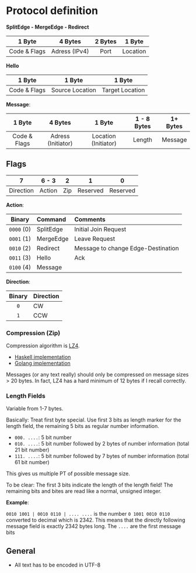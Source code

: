 # Protocol definition

**SplitEdge - MergeEdge - Redirect**

| 1 Byte       | 4 Bytes              | 2 Bytes  | 1 Byte            | 
| :----------: | :------------------: | :------: | :---------------: |
| Code & Flags | Adress (IPv4)        | Port     | Location          | 

**Hello**

| 1 Byte       | 1 Byte            | 1 Byte            |
| :----------: | :---------------: | :---------------: |
| Code & Flags | Source Location   | Target Location   | 

**Message**:

| 1 Byte       | 4 Bytes            | 1 Byte               | 1 - 8 Bytes | 1+ Bytes   |
| :----------: | :----------------: | :------------------: | :---------: | :--------: |
| Code & Flags | Adress (Initiator) | Location (Initiator) | Length      | Message    |


## Flags
| 7         | 6 - 3  | 2   | 1        | 0        |
| :-------: | :----: | :-: | :------: | :------: |
| Direction | Action | Zip | Reserved | Reserved |


**Action**:

| Binary     | Command            | Comments                             |
| :---:      | :---               | :---                                 |
| `0000` (0) | SplitEdge          | Initial Join Request                 |
| `0001` (1) | MergeEdge          | Leave Request                        |
| `0010` (2) | Redirect           | Message to change Edge-Destination   |
| `0011` (3) | Hello              | Ack                                  |
| `0100` (4) | Message            |                                      |

**Direction**:

| Binary  | Direction |
| :---:   | :---      |
| `0`     | CW        |
| `1`     | CCW       |


### Compression (Zip)
Compression algorithm is [LZ4](https://code.google.com/p/lz4/).
- [Haskell implementation](http://hackage.haskell.org/package/lz4-0.2.2)
- [Golang implementation](https://github.com/salviati/go-lz4)

Messages (or any text really) should only be compressed on message sizes > 20
bytes.  In fact, LZ4 has a hard minimum of 12 bytes if I recall correctly.

### Length Fields
Variable from 1-7 bytes.

Basically: Treat  first byte special. Use first 3 bits as length marker for the
length field, the remaining 5 bits as regular number information.

- `000. ....`: 5 bit number
- `010. ....`: 5 bit number followed by 2 bytes of number information
  (total 21 bit number)
- `111. ....`: 5 bit number followed by 7 bytes of number information
  (total 61 bit number)

This gives us multiple PT of possible message size.

To be clear: The first 3 bits indicate the length of the length field!
The remaining bits and bites are read like a normal, unsigned integer.

**Example**:

`0010 1001 | 0010 0110 | .... ....` is the number `0 1001 0010 0110` converted to decimal
which is 2342. This means that the directly following message field is exactly
2342 bytes long. The `....` are the first message bits

## General
- All text has to be encoded in UTF-8
